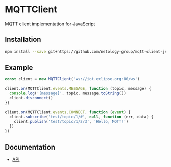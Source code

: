 # MQTTClient
MQTT client implementation for JavaScript

## Installation

```sh
npm install --save git+https://github.com/netology-group/mqtt-client-js.git
```

## Example

```js
const client = new MQTTClient('ws://iot.eclipse.org:80/ws')

client.on(MQTTClient.events.MESSAGE, function (topic, message) {
  console.log('[message]', topic, message.toString())
  client.disconnect()
})

client.on(MQTTClient.events.CONNECT, function (event) {
  client.subscribe('test/topic/1/#', null, function (err, data) {
    client.publish('test/topic/1/2/3', 'Hello, MQTT!')
  })
})
```

## Documentation

* [API](docs/API.md)

